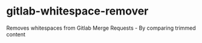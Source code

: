 # gitlab-whitespace-remover
Removes whitespaces from Gitlab Merge Requests - By comparing trimmed content
